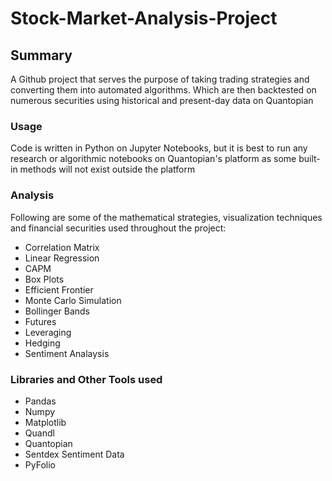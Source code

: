 # Stock-Market-Analysis-Project


## Summary

A Github project that serves the purpose of taking trading strategies and converting them into automated algorithms. Which are then backtested on numerous securities using historical and present-day data on Quantopian


### Usage

Code is written in Python on Jupyter Notebooks, but it is best to run any research or algorithmic notebooks on Quantopian's platform as some built-in methods will not exist outside the platform


### Analysis

Following are some of the mathematical strategies, visualization techniques and financial securities used throughout the project: 
- Correlation Matrix
- Linear Regression
- CAPM
- Box Plots
- Efficient Frontier
- Monte Carlo Simulation
- Bollinger Bands
- Futures
- Leveraging
- Hedging
- Sentiment Analaysis


### Libraries and Other Tools used
- Pandas
- Numpy
- Matplotlib
- Quandl
- Quantopian
- Sentdex Sentiment Data
- PyFolio

